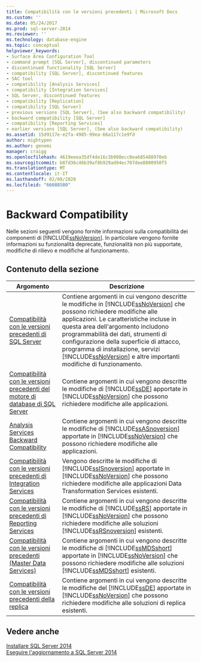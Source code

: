 ```yaml
---
title: Compatibilità con le versioni precedenti | Microsoft Docs
ms.custom: ''
ms.date: 05/24/2017
ms.prod: sql-server-2014
ms.reviewer: ''
ms.technology: database-engine
ms.topic: conceptual
helpviewer_keywords:
- Surface Area Configuration Tool
- command prompt [SQL Server], discontinued parameters
- discontinued functionality [SQL Server]
- compatibility [SQL Server], discontinued features
- SAC tool
- compatibility [Analysis Services]
- compatibility [Integration Services]
- SQL Server, discontinued features
- compatibility [Replication]
- compatibility [SQL Server]
- previous versions [SQL Server], (See also backward compatibility)
- backward compatibility [SQL Server]
- compatibility [Reporting Services]
- earlier versions [SQL Server], (See also backward compatibility)
ms.assetid: 15d9117e-e2fa-4985-99ea-66a117c1e9fd
author: mightypen
ms.author: genemi
manager: craigg
ms.openlocfilehash: 4619eeea35df4de16c3b980ecc0ea685488970eb
ms.sourcegitcommit: b87d36c46b39af8b929ad94ec707dee8800950f5
ms.translationtype: MT
ms.contentlocale: it-IT
ms.lasthandoff: 02/08/2020
ms.locfileid: "66088580"
---
```

# <a name="backward-compatibility"></a>Backward Compatibility
  Nelle sezioni seguenti vengono fornite informazioni sulla compatibilità dei componenti di [!INCLUDE[ssNoVersion](../includes/ssnoversion-md.md)]. In particolare vengono fornite informazioni su funzionalità deprecate, funzionalità non più supportate, modifiche di rilievo e modifiche al funzionamento.  
  
## <a name="in-this-section"></a>Contenuto della sezione  
  
|Argomento|Descrizione|  
|-----------|-----------------|  
|[Compatibilità con le versioni precedenti di SQL Server](../../2014/getting-started/sql-server-backward-compatibility.md)|Contiene argomenti in cui vengono descritte le modifiche in [!INCLUDE[ssNoVersion](../includes/ssnoversion-md.md)] che possono richiedere modifiche alle applicazioni. Le caratteristiche incluse in questa area dell'argomento includono programmabilità dei dati, strumenti di configurazione della superficie di attacco, programma di installazione, servizi [!INCLUDE[ssNoVersion](../includes/ssnoversion-md.md)] e altre importanti modifiche di funzionamento.|  
|[Compatibilità con le versioni precedenti del motore di database di SQL Server](../database-engine/sql-server-database-engine-backward-compatibility.md)|Contiene argomenti in cui vengono descritte le modifiche di [!INCLUDE[ssDE](../includes/ssde-md.md)] apportate in [!INCLUDE[ssNoVersion](../includes/ssnoversion-md.md)] che possono richiedere modifiche alle applicazioni.|  
|[Analysis Services Backward Compatibility](../../2014/analysis-services/analysis-services-backward-compatibility.md)|Contiene argomenti in cui vengono descritte le modifiche di [!INCLUDE[ssASnoversion](../includes/ssasnoversion-md.md)] apportate in [!INCLUDE[ssNoVersion](../includes/ssnoversion-md.md)] che possono richiedere modifiche alle applicazioni.|  
|[Compatibilità con le versioni precedenti di Integration Services](../integration-services/integration-services-backward-compatibility.md)|Vengono descritte le modifiche di [!INCLUDE[ssISnoversion](../includes/ssisnoversion-md.md)] apportate in [!INCLUDE[ssNoVersion](../includes/ssnoversion-md.md)] che possono richiedere modifiche alle applicazioni Data Transformation Services esistenti.|  
|[Compatibilità con le versioni precedenti di Reporting Services](../reporting-services/reporting-services-backward-compatibility.md)|Contiene argomenti in cui vengono descritte le modifiche di [!INCLUDE[ssRS](../includes/ssrs.md)] apportate in [!INCLUDE[ssNoVersion](../includes/ssnoversion-md.md)] che possono richiedere modifiche alle soluzioni [!INCLUDE[ssRSnoversion](../includes/ssrsnoversion-md.md)] esistenti.|  
|[Compatibilità con le versioni precedenti &#40;Master Data Services&#41;](../master-data-services/backward-compatibility-master-data-services.md)|Contiene argomenti in cui vengono descritte le modifiche di [!INCLUDE[ssMDSshort](../includes/ssmdsshort-md.md)] apportate in [!INCLUDE[ssNoVersion](../includes/ssnoversion-md.md)] che possono richiedere modifiche alle soluzioni [!INCLUDE[ssMDSshort](../includes/ssmdsshort-md.md)] esistenti.|  
|[Compatibilità con le versioni precedenti della replica](../../2014/relational-databases/replication/replication-backward-compatibility.md)|Contiene argomenti in cui vengono descritte le modifiche del [!INCLUDE[ssDE](../includes/ssde-md.md)] apportate in [!INCLUDE[ssNoVersion](../includes/ssnoversion-md.md)] che possono richiedere modifiche alle soluzioni di replica esistenti.|  
  
## <a name="see-also"></a>Vedere anche  
 [Installare SQL Server 2014](../database-engine/install-windows/install-sql-server.md)   
 [Eseguire l'aggiornamento a SQL Server 2014](../database-engine/install-windows/upgrade-sql-server.md)  
  
  
